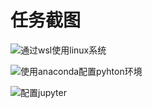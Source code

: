 # 任务截图


![通过wsl使用linux系统](https://imgur.com/6fEON0i)

![使用anaconda配置pyhton环境](https://imgur.com/a/CTR6U1c)

![配置jupyter](https://imgur.com/a/VtY7gHu)